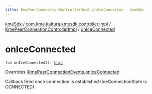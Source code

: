 ```yaml
---
title: KmePeerConnectionControllerImpl.onIceConnected - kmeSdk
---
```


[kmeSdk](../../index.html) / [com.kme.kaltura.kmesdk.controller.impl](../index.html) / [KmePeerConnectionControllerImpl](index.html) / [onIceConnected](./on-ice-connected.html)

# onIceConnected

`fun onIceConnected(): `[`Unit`](https://kotlinlang.org/api/latest/jvm/stdlib/kotlin/-unit/index.html)

Overrides [IKmePeerConnectionEvents.onIceConnected](../../com.kme.kaltura.kmesdk.webrtc.peerconnection/-i-kme-peer-connection-events/on-ice-connected.html)

Callback fired once connection is established (IceConnectionState is
CONNECTED)

